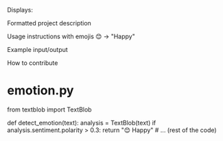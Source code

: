 Displays:

Formatted project description

Usage instructions with emojis 😊 → "Happy"

Example input/output

How to contribute

# emotion.py
from textblob import TextBlob

def detect_emotion(text):
    analysis = TextBlob(text)
    if analysis.sentiment.polarity > 0.3:
        return "😊 Happy"
    # ... (rest of the code)
